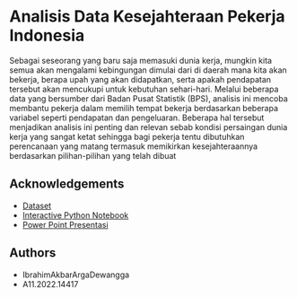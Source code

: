 
# Analisis Data Kesejahteraan Pekerja Indonesia 

Sebagai seseorang yang baru saja memasuki dunia kerja, mungkin kita semua akan mengalami kebingungan dimulai dari di daerah mana kita akan bekerja, berapa upah yang akan didapatkan, serta apakah pendapatan tersebut akan mencukupi untuk kebutuhan sehari-hari. Melalui beberapa data yang bersumber dari Badan Pusat Statistik (BPS), analisis ini mencoba membantu pekerja dalam memilih tempat bekerja berdasarkan beberapa variabel seperti pendapatan dan pengeluaran. Beberapa hal tersebut menjadikan analisis ini penting dan relevan sebab kondisi persaingan dunia kerja yang sangat ketat sehingga bagi pekerja tentu dibutuhkan perencanaan yang matang termasuk memikirkan kesejahteraannya berdasarkan pilihan-pilihan yang telah dibuat

## Acknowledgements

 - [Dataset](https://github.com/N1TR0707/DM-A11202214417-UAS/tree/main/Dataset)
 - [Interactive Python Notebook](https://github.com/N1TR0707/DM-A11202214417-UAS/blob/main/Analisis%20Kesejahteraan%20Pekerja%20Di%20Indonesia.ipynb)
 - [Power Point Presentasi](https://github.com/N1TR0707/DM-A11202214417-UAS/blob/main/PPT%20Analisis.pptx)


## Authors

- IbrahimAkbarArgaDewangga
- A11.2022.14417

